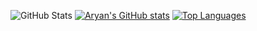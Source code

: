 ![GitHub Stats](https://github-readme-stats.vercel.app/api?username=aryanteng&show_icons=true&theme=merko)
[![Aryan's GitHub stats](https://github-readme-stats.vercel.app/api?aryanteng=anuraghazra&show_icons=true&theme=radical)](https://github.com/anuraghazra/github-readme-stats)
[![Top Languages](https://github-readme-stats.vercel.app/api/top-langs/?username=aryanteng&layout=compact)](https://github.com/anuraghazra/github-readme-stats)

<!--
**aryanteng/aryanteng** is a ✨ _special_ ✨ repository because its `README.md` (this file) appears on your GitHub profile.

Here are some ideas to get you started:

- 🔭 I’m currently working on ...
- 🌱 I’m currently learning ...
- 👯 I’m looking to collaborate on ...
- 🤔 I’m looking for help with ...
- 💬 Ask me about ...
- 📫 How to reach me: ...
- 😄 Pronouns: ...
- ⚡ Fun fact: ...
-->

